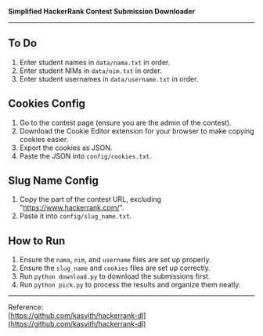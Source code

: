 **Simplified HackerRank Contest Submission Downloader**

---

## To Do
1. Enter student names in `data/nama.txt` in order.
2. Enter student NIMs in `data/nim.txt` in order.
3. Enter student usernames in `data/username.txt` in order.

## Cookies Config
1. Go to the contest page (ensure you are the admin of the contest).
2. Download the Cookie Editor extension for your browser to make copying cookies easier.
3. Export the cookies as JSON.
4. Paste the JSON into `config/cookies.txt`.

## Slug Name Config
1. Copy the part of the contest URL, excluding "https://www.hackerrank.com/".
2. Paste it into `config/slug_name.txt`.

## How to Run
1. Ensure the `nama`, `nim`, and `username` files are set up properly.
2. Ensure the `slug_name` and `cookies` files are set up correctly.
3. Run `python download.py` to download the submissions first.
4. Run `python pick.py` to process the results and organize them neatly.

---

Reference:  
[https://github.com/kasvith/hackerrank-dl](https://github.com/kasvith/hackerrank-dl)
